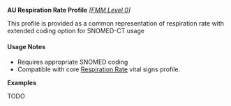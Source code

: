 **AU Respiration Rate Profile** *[[FMM Level 0](guidance.html)]*

This profile is provided as a common representation of respiration rate with extended coding option for SNOMED-CT usage

#### Usage Notes
* Requires appropriate SNOMED coding
* Compatible with core [Respiration Rate](http://hl7.org/fhir/StructureDefinition/resprate) vital signs profile.

**Examples**

TODO
